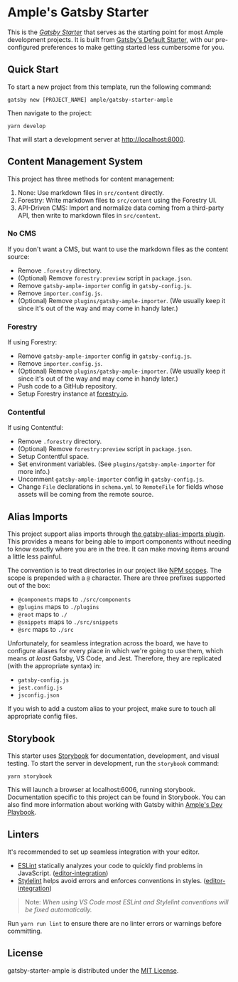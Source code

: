 # Ample's Gatsby Starter

This is the [_Gatsby Starter_](https://www.gatsbyjs.org/docs/creating-a-starter/) that serves as the starting point for most Ample development projects. It is built from [Gatsby's Default Starter](https://github.com/gatsbyjs/gatsby-starter-default), with our pre-configured preferences to make getting started less cumbersome for you.

## Quick Start

To start a new project from this template, run the following command:

```shell
gatsby new [PROJECT_NAME] ample/gatsby-starter-ample
```

Then navigate to the project:

```shell
yarn develop
```

That will start a development server at [http://localhost:8000](http://localhost:8000).

## Content Management System

This project has three methods for content management:

1. None: Use markdown files in `src/content` directly.
2. Forestry: Write markdown files to `src/content` using the Forestry UI.
3. API-Driven CMS: Import and normalize data coming from a third-party API, then write to markdown files in `src/content`.

### No CMS

If you don't want a CMS, but want to use the markdown files as the content source:

- Remove `.forestry` directory.
- (Optional) Remove `forestry:preview` script in `package.json`.
- Remove `gatsby-ample-importer` config in `gatsby-config.js`.
- Remove `importer.config.js`.
- (Optional) Remove `plugins/gatsby-ample-importer`. (We usually keep it since it's out of the way and may come in handy later.)

### Forestry

If using Forestry:

- Remove `gatsby-ample-importer` config in `gatsby-config.js`.
- Remove `importer.config.js`.
- (Optional) Remove `plugins/gatsby-ample-importer`. (We usually keep it since it's out of the way and may come in handy later.)
- Push code to a GitHub repository.
- Setup Forestry instance at [forestry.io](https://www.forestry.io/).

### Contentful

If using Contentful:

- Remove `.forestry` directory.
- (Optional) Remove `forestry:preview` script in `package.json`.
- Setup Contentful space.
- Set environment variables. (See `plugins/gatsby-ample-importer` for more info.)
- Uncomment `gatsby-ample-importer` config in `gatsby-config.js`.
- Change `File` declarations in `schema.yml` to `RemoteFile` for fields whose assets will be coming from the remote source.

## Alias Imports

This project support alias imports through [the gatsby-alias-imports plugin](https://www.gatsbyjs.org/packages/gatsby-alias-imports/). This provides a means for being able to import components without needing to know exactly where you are in the tree. It can make moving items around a little less painful.

The convention is to treat directories in our project like [NPM scopes](https://docs.npmjs.com/about-scopes). The scope is prepended with a `@` character. There are three prefixes supported out of the box:

- `@components` maps to `./src/components`
- `@plugins` maps to `./plugins`
- `@root` maps to `./`
- `@snippets` maps to `./src/snippets`
- `@src` maps to `./src`

Unfortunately, for seamless integration across the board, we have to configure aliases for every place in which we're going to use them, which means _at least_ Gatsby, VS Code, and Jest. Therefore, they are replicated (with the appropriate syntax) in:

- `gatsby-config.js`
- `jest.config.js`
- `jsconfig.json`

If you wish to add a custom alias to your project, make sure to touch all appropriate config files.

## Storybook

This starter uses [Storybook](https://storybook.js.org/) for documentation, development, and visual testing. To start the server in development, run the `storybook` command:

```shell
yarn storybook
```

This will launch a browser at localhost:6006, running storybook. Documentation specific to this project can be found in Storybook. You can also find more information about working with Gatsby within [Ample's Dev Playbook](https://dev-playbook.netlify.com/code/working-with-gatsby).

## Linters

It's recommended to set up seamless integration with your editor.

- [ESLint](http://eslint.org/) statically analyzes your code to quickly find problems in JavaScript. ([editor-integration](http://eslint.org/docs/user-guide/integrations#editors))
- [Stylelint](https://stylelint.io) helps avoid errors and enforces conventions in styles. ([editor-integration](https://stylelint.io/user-guide/complementary-tools/#editor-plugins)\)

> Note: _When using VS Code most ESLint and Stylelint conventions will be fixed automatically._

Run `yarn run lint` to ensure there are no linter errors or warnings before committing.

## License

gatsby-starter-ample is distributed under the [MIT License](LICENSE.md).
